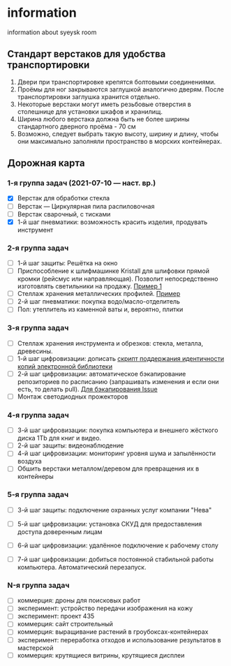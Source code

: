 # information
information about syeysk room

## Стандарт верстаков для удобства транспортировки

1. Двери при транспортировке крепятся болтовыми соединениями.
2. Проёмы для ног закрываются заглушкой аналогично дверям. После транспортировки заглушка хранится отдельно.
3. Некоторые верстаки могут иметь резьбовые отверстия в столешнице для установки шкафов и хранилищ.
4. Ширина любого верстака должна быть не более ширины стандартного дверного проёма - 70 см
5. Возможно, следует выбрать такую высоту, ширину и длину, чтобы они максимально заполняли пространство в морских контейнерах.

## Дорожная карта

### 1-я группа задач (2021-07-10 — наст. вр.)

- [x] Верстак для обработки стекла
- [ ] Верстак — Циркулярная пила распиловочная
- [ ] Верстак сварочный, с тисками
- [x] 1-й шаг пневматики: возможность красить изделия, продувать инструмент

### 2-я группа задач

- [ ] 1-й шаг защиты: Решётка на окно
- [ ] Приспособление к шлифмашинке Kristall для шлифовки прямой кромки (рейсмус или направляющая). Позволит непосредственно изготовлять светильники на продажу. [Пример 1](https://youtube.com/watch?v=B1w-u9Xr1VU)
- [ ] Стеллаж хранения металлических профилей. [Пример](https://youtube.com/watch?v=fw6ghnEtGAo)
- [ ] 2-й шаг пневматики: покупка водо/масло-отделитель
- [ ] Пол: утеплитель из каменной ваты и, вероятно, плитки

### 3-я группа задач

- [ ] Стеллаж хранения инструмента и обрезков: стекла, металла, древесины.
- [ ] 1-й шаг цифровизации: дописать [скрипт поддержания идентичности копий электронной библиотеки](https://github.com/syeysk/library_storage)
- [ ] 2-й шаг цифровизации: автоматическое бэкапирование репозиториев по расписанию (запрашивать изменения и если они есть, то делать pull). [Для бэкапирования Issue](https://docs.github.com/en/rest/reference/issues)
- [ ] Монтаж светодиодных прожекторов

### 4-я группа задач

- [ ] 3-й шаг цифровизации: покупка компьютера и внешнего жёсткого диска 1Tb для книг и видео.
- [ ] 2-й шаг защиты: видеонаблюдение
- [ ] 4-й шаг цифровизации: мониторинг уровня шума и запылённости воздуха
- [ ] Обшить верстаки металлом/деревом для превращения их в контейнеры

### 5-я группа задач

- [ ] 3-й шаг защиты: подключение охранных услуг компании  "Нева"
- [ ] 5-й шаг цифровизации: установка СКУД для предоставления доступа доверенным лицам
- [ ] 6-й шаг цифровизации: удалённое подключение к рабочему столу
- [ ] 7-й шаг цифровизации: добиться постоянной стабильной работы компьютера. Автоматический перезапуск.


### N-я группа задач

- [ ] коммерция: дроны для поисковых работ
- [ ] эксперимент: устройство передачи изображения на кожу
- [ ] эксперимент: проект 435
- [ ] коммерция: сайт строительный
- [ ] коммерция: выращивание растений в гроубоксах-контейнерах
- [ ] эксперимент: переработка отходов и использование результатов в мастерской
- [ ] коммерция: крутящиеся витрины, крутящиеся дисплеи
